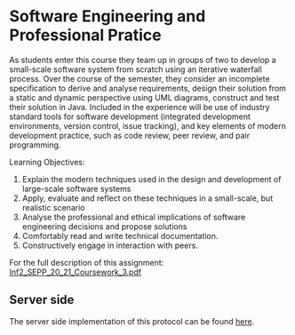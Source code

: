 # Software Engineering and Professional Pratice

As students enter this course they team up in groups of two to develop a small-scale software system from scratch using an iterative waterfall process. Over the course of the semester, they consider an incomplete specification to derive and analyse requirements, design their solution from a static and dynamic perspective using UML diagrams, construct and test their solution in Java. Included in the experience will be use of industry standard tools for software development (integrated development environments, version control, issue tracking), and key elements of modern development practice, such as code review, peer review, and pair programming.

Learning Objectives:
1. Explain the modern techniques used in the design and development of large-scale software systems
2. Apply, evaluate and reflect on these techniques in a small-scale, but realistic scenario
3. Analyse the professional and ethical implications of software engineering decisions and propose solutions
4. Comfortably read and write technical documentation.
5. Constructively engage in interaction with peers.

For the full description of this assignment: [Inf2_SEPP_20_21_Coursework_3.pdf](https://github.com/Sraddheya/SEPP_cwk3/files/12915025/Inf2_SEPP_20_21_Coursework_3.pdf)

## Server side

The server side implementation of this protocol can be found [here][1].

[1]: https://github.com/mocialov/sepp
